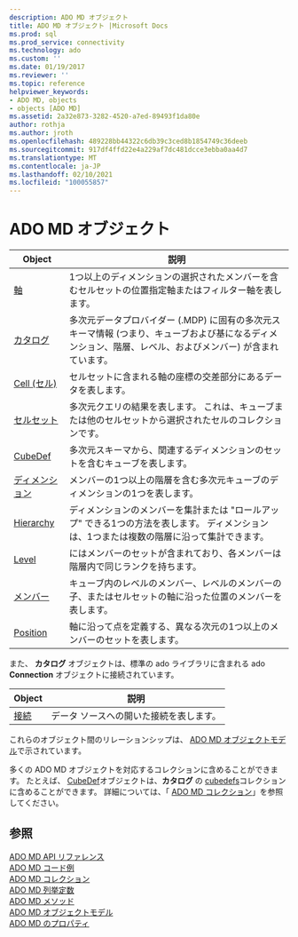 ```yaml
---
description: ADO MD オブジェクト
title: ADO MD オブジェクト |Microsoft Docs
ms.prod: sql
ms.prod_service: connectivity
ms.technology: ado
ms.custom: ''
ms.date: 01/19/2017
ms.reviewer: ''
ms.topic: reference
helpviewer_keywords:
- ADO MD, objects
- objects [ADO MD]
ms.assetid: 2a32e873-3282-4520-a7ed-89493f1da80e
author: rothja
ms.author: jroth
ms.openlocfilehash: 489228bb44322c6db39c3ced8b1854749c36deeb
ms.sourcegitcommit: 917df4ffd22e4a229af7dc481dcce3ebba0aa4d7
ms.translationtype: MT
ms.contentlocale: ja-JP
ms.lasthandoff: 02/10/2021
ms.locfileid: "100055857"
---
```

# <a name="ado-md-objects"></a>ADO MD オブジェクト

|Object|説明|  
|-|-|  
|[軸](./axis-object-ado-md.md)|1つ以上のディメンションの選択されたメンバーを含むセルセットの位置指定軸またはフィルター軸を表します。|  
|[カタログ](./catalog-object-ado-md.md)|多次元データプロバイダー (.MDP) に固有の多次元スキーマ情報 (つまり、キューブおよび基になるディメンション、階層、レベル、およびメンバー) が含まれています。|  
|[Cell (セル)](./cell-object-ado-md.md)|セルセットに含まれる軸の座標の交差部分にあるデータを表します。|  
|[セルセット](./cellset-object-ado-md.md)|多次元クエリの結果を表します。 これは、キューブまたは他のセルセットから選択されたセルのコレクションです。|  
|[CubeDef](./cubedef-object-ado-md.md)|多次元スキーマから、関連するディメンションのセットを含むキューブを表します。|  
|[ディメンション](./dimension-object-ado-md.md)|メンバーの1つ以上の階層を含む多次元キューブのディメンションの1つを表します。|  
|[Hierarchy](./hierarchy-object-ado-md.md)|ディメンションのメンバーを集計または "ロールアップ" できる1つの方法を表します。 ディメンションは、1つまたは複数の階層に沿って集計できます。|  
|[Level](./level-object-ado-md.md)|にはメンバーのセットが含まれており、各メンバーは階層内で同じランクを持ちます。|  
|[メンバー](./member-object-ado-md.md)|キューブ内のレベルのメンバー、レベルのメンバーの子、またはセルセットの軸に沿った位置のメンバーを表します。|  
|[Position](./position-object-ado-md.md)|軸に沿って点を定義する、異なる次元の1つ以上のメンバーのセットを表します。|  
  
 また、 **カタログ** オブジェクトは、標準の ado ライブラリに含まれる ado **Connection** オブジェクトに接続されています。  
  
|Object|説明|  
|------------|-----------------|  
|[接続](../ado-api/connection-object-ado.md)|データ ソースへの開いた接続を表します。|  
  
 これらのオブジェクト間のリレーションシップは、 [ADO MD オブジェクトモデル](./ado-md-object-model.md)で示されています。  
  
 多くの ADO MD オブジェクトを対応するコレクションに含めることができます。 たとえば、 [CubeDef](./cubedef-object-ado-md.md)オブジェクトは、**カタログ** の [cubedefs](./cubedefs-collection-ado-md.md)コレクションに含めることができます。 詳細については、「 [ADO MD コレクション](./ado-md-collections.md)」を参照してください。  
  
## <a name="see-also"></a>参照  
 [ADO MD API リファレンス](./ado-md-object-model.md)   
 [ADO MD コード例](./ado-md-code-examples.md)   
 [ADO MD コレクション](./ado-md-collections.md)   
 [ADO MD 列挙定数](./ado-md-enumerated-constants.md)   
 [ADO MD メソッド](./ado-md-methods.md)   
 [ADO MD オブジェクトモデル](./ado-md-object-model.md)   
 [ADO MD のプロパティ](./ado-md-properties.md)